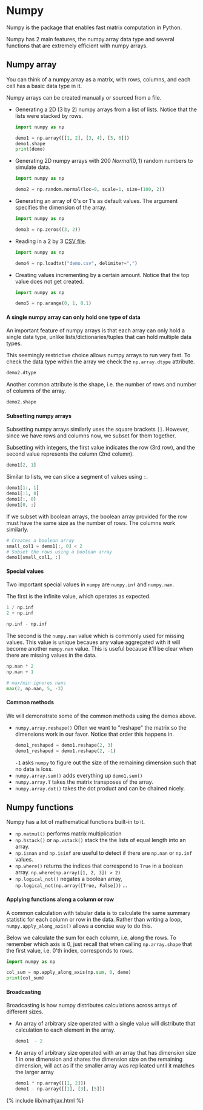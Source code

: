 # Numpy

Numpy is the package that enables fast matrix computation in Python.

Numpy has 2 main features, the numpy.array data type and several
functions that are extremely efficient with numpy arrays.

## Numpy array

You can think of a numpy.array as a matrix, with rows, columns, and
each cell has a basic data type in it.

Numpy arrays can be created manually or sourced from a file.

- Generating a 2D (3 by 2) numpy arrays from a list of lists.
  Notice that the lists were stacked by rows.
  ```python
  import numpy as np

  demo1 = np.array([[1, 2], [3, 4], [5, 6]])
  demo1.shape
  print(demo)
  ```
- Generating 2D numpy arrays with 200 $Normal(0, 1)$ random numbers
  to simulate data.
  ```python
  import numpy as np
  
  demo2 = np.random.normal(loc=0, scale=1, size=(100, 2))
  ```
- Generating an array of 0's or 1's as default values. The argument
  specifies the dimension of the array.
  ```python
  import numpy as np
  
  demo3 = np.zeros((3, 2))
  ```
- Reading in a 2 by 3 [CSV file](data/demo.csv).
  ```python
  import numpy as np

  demo4 = np.loadtxt("demo.csv", delimiter=",")
  ```
- Creating values incrementing by a certain amount. Notice
  that the top value does not get created.
  ```python
  import numpy as np

  demo5 = np.arange(0, 1, 0.1)
  ```


#### A single numpy array can only hold one type of data

An important feature of numpy arrays is that each array
can only hold a single data type, unlike lists/dictionaries/tuples
that can hold multiple data types.

This seemingly restrictive choice allows numpy arrays to run very fast.
To check the data type within the array we check the `np.array.dtype`
attribute.
```python
demo2.dtype
```

Another common attribute is the shape, i.e. the number of rows and
number of columns of the array.
```python
demo2.shape
```

#### Subsetting numpy arrays
Subsetting numpy arrays similarly uses the square brackets `[]`.
However, since we have rows and columns now, we subset for them
together.

Subsetting with integers, the first value indicates the row (3rd row),
and the second value represents the column (2nd column).
```python
demo1[2, 1]
```
Similar to lists, we can slice a segment of values using `:`.
```python
demo1[1:, 1]
demo1[:1, 0]
demo1[:, 0]
demo1[0, :]
```

If we subset with boolean arrays, the boolean array provided for the row
must have the same size as the number of rows. The columns work similarly.
```python
# Creates a boolean array
small_col1 = demo1[:, 0] < 2
# Subset the rows using a boolean array
demo1[small_col1, :]
```

#### Special values
Two important special values in `numpy` are `numpy.inf` and `numpy.nan`.

The first is the infinite value, which operates as expected.
```python
1 / np.inf
2 + np.inf

np.inf - np.inf
```

The second is the `numpy.nan` value which is commonly used for missing
values. This value is unique becaues any value aggregated with it will
become another `numpy.nan` value. This is useful because it'll be clear
when there are missing values in the data.

```python
np.nan * 2
np.nan + 1

# max/min ignores nans
max(2, np.nan, 5, -3)
```

#### Common methods
We will demonstrate some of the common methods using the demos above.

- `numpy.array.reshape()` Often we want to "reshape" the matrix so the
  dimensions work in our favor. Notice that order this happens in.
  ```python
  demo1_reshaped = demo1.reshape(2, 3)
  demo1_reshaped = demo1.reshape(2, -1)
  ```
  `-1` asks `numpy` to figure out the size of the remaining dimension
  such that no data is loss.
- `numpy.array.sum()` adds everything up `demo1.sum()`
- `numpy.array.T` takes the matrix transposes of the array.
- `numpy.array.dot()` takes the dot product and can be chained nicely.

## Numpy functions

Numpy has a lot of mathematical functions built-in to it.
- `np.matmul()` performs matrix multiplication
- `np.hstack()` or `np.vstack()` stack the the lists of equal length
  into an array.
- `np.isnan` and `np.isinf` are useful to detect if there are `np.nan`
  or `np.inf` values.
- `np.where()` returns the indices that correspond to `True` in a boolean
  array. `np.where(np.array([1, 2, 3]) > 2)`
- `np.logical_not()` negates a boolean array, `np.logical_not(np.array([True, False]))`
...

#### Applying functions along a column or row

A common calculation with tabular data is to calculate the same summary
statistic for each column or row in the data. Rather than writing a loop,
`numpy.apply_along_axis()` allows a concise way to do this.

Below we calculate the sum for each column, i.e. along the rows. To remember
which axis is 0, just recall that when calling `np.array.shape` that the first
value, i.e. 0'th index, corresponds to rows.
```python
import numpy as np

col_sum = np.apply_along_axis(np.sum, 0, demo)
print(col_sum)
```

#### Broadcasting

Broadcasting is how numpy distributes calculations across arrays
of different sizes.

- An array of arbitrary size operated with a single value will
  distribute that calculation to each element in the array.
  ```python
  demo1  - 2
  ```
- An array of arbitrary size operated with an array that has
  dimension size 1 in one dimension and shares the dimension size
  on the remaining dimension, will act as if the smaller array
  was replicated until it matches the larger array
  ```python
  demo1 * np.array([[1, 2]])
  demo1 - np.array([[1], [3], [5]])
  ```

{% include lib/mathjax.html %}
